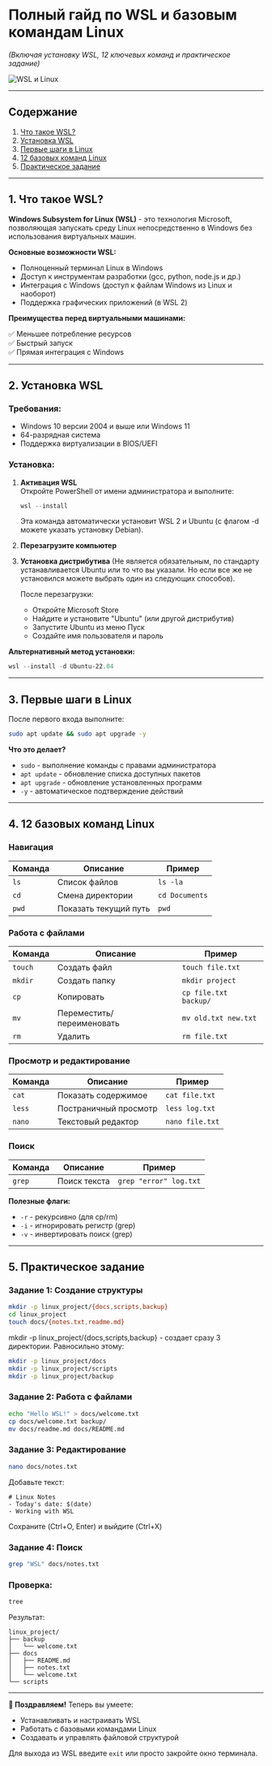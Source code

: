 # **Полный гайд по WSL и базовым командам Linux**  
*(Включая установку WSL, 12 ключевых команд и практическое задание)*  

![WSL и Linux](https://img.icons8.com/color/96/000000/linux.png)

---

## **Содержание**
1. [Что такое WSL?](#что-такое-wsl)
2. [Установка WSL](#установка-wsl)
3. [Первые шаги в Linux](#первые-шаги-в-linux)
4. [12 базовых команд Linux](#12-базовых-команд-linux)
5. [Практическое задание](#практическое-задание)

---

## **1. Что такое WSL?** <a name="что-такое-wsl"></a>

**Windows Subsystem for Linux (WSL)** - это технология Microsoft, позволяющая запускать среду Linux непосредственно в Windows без использования виртуальных машин. 

**Основные возможности WSL:**
- Полноценный терминал Linux в Windows
- Доступ к инструментам разработки (gcc, python, node.js и др.)
- Интеграция с Windows (доступ к файлам Windows из Linux и наоборот)
- Поддержка графических приложений (в WSL 2)

**Преимущества перед виртуальными машинами:** 

✅ Меньшее потребление ресурсов  
✅ Быстрый запуск  
✅ Прямая интеграция с Windows  

---

## **2. Установка WSL** <a name="установка-wsl"></a>

### **Требования:**
- Windows 10 версии 2004 и выше или Windows 11
- 64-разрядная система
- Поддержка виртуализации в BIOS/UEFI

### **Установка:**

1. **Активация WSL**  
   Откройте PowerShell от имени администратора и выполните:
   ```powershell
   wsl --install
   ```
   Эта команда автоматически установит WSL 2 и Ubuntu (с флагом -d можете указать установку Debian).

2. **Перезагрузите компьютер**

3. **Установка дистрибутива** (Не является обязательным, по стандарту устанавливается Ubuntu или то что вы указали. Но если все же не установился можете выбрать один из следующих способов).
   
   После перезагрузки:
   - Откройте Microsoft Store
   - Найдите и установите "Ubuntu" (или другой дистрибутив)
   - Запустите Ubuntu из меню Пуск
   - Создайте имя пользователя и пароль

**Альтернативный метод установки:**
```powershell
wsl --install -d Ubuntu-22.04
```

---

## **3. Первые шаги в Linux** <a name="первые-шаги-в-linux"></a>

После первого входа выполните:

```bash
sudo apt update && sudo apt upgrade -y
```

**Что это делает?**
- `sudo` - выполнение команды с правами администратора
- `apt update` - обновление списка доступных пакетов
- `apt upgrade` - обновление установленных программ
- `-y` - автоматическое подтверждение действий

---

## **4. 12 базовых команд Linux** <a name="12-базовых-команд-linux"></a>

### **Навигация**
| Команда | Описание | Пример |
|---------|----------|--------|
| `ls` | Список файлов | `ls -la` |
| `cd` | Смена директории | `cd Documents` |
| `pwd` | Показать текущий путь | `pwd` |

### **Работа с файлами**
| Команда | Описание | Пример |
|---------|----------|--------|
| `touch` | Создать файл | `touch file.txt` |
| `mkdir` | Создать папку | `mkdir project` |
| `cp` | Копировать | `cp file.txt backup/` |
| `mv` | Переместить/переименовать | `mv old.txt new.txt` |
| `rm` | Удалить | `rm file.txt` |

### **Просмотр и редактирование**
| Команда | Описание | Пример |
|---------|----------|--------|
| `cat` | Показать содержимое | `cat file.txt` |
| `less` | Постраничный просмотр | `less log.txt` |
| `nano` | Текстовый редактор | `nano file.txt` |

### **Поиск**
| Команда | Описание | Пример |
|---------|----------|--------|
| `grep` | Поиск текста | `grep "error" log.txt` |

**Полезные флаги:**
- `-r` - рекурсивно (для cp/rm)
- `-i` - игнорировать регистр (grep)
- `-v` - инвертировать поиск (grep)

---

## **5. Практическое задание** <a name="практическое-задание"></a>

### **Задание 1: Создание структуры**
```bash
mkdir -p linux_project/{docs,scripts,backup}
cd linux_project
touch docs/{notes.txt,readme.md}
```
mkdir -p linux_project/{docs,scripts,backup} - создает сразу 3 директории. Равносильно этому:
```bash
mkdir -p linux_project/docs
mkdir -p linux_project/scripts
mkdir -p linux_project/backup
```

### **Задание 2: Работа с файлами**
```bash
echo "Hello WSL!" > docs/welcome.txt
cp docs/welcome.txt backup/
mv docs/readme.md docs/README.md
```

### **Задание 3: Редактирование**
```bash
nano docs/notes.txt
```
Добавьте текст:
```
# Linux Notes
- Today's date: $(date)
- Working with WSL
```
Сохраните (Ctrl+O, Enter) и выйдите (Ctrl+X)

### **Задание 4: Поиск**
```bash
grep "WSL" docs/notes.txt
```

### **Проверка:**
```bash
tree
```
Результат:
```
linux_project/
├── backup
│   └── welcome.txt
├── docs
│   ├── README.md
│   ├── notes.txt
│   └── welcome.txt
└── scripts
```

---

**🎉 Поздравляем!** Теперь вы умеете:
- Устанавливать и настраивать WSL
- Работать с базовыми командами Linux
- Создавать и управлять файловой структурой

Для выхода из WSL введите `exit` или просто закройте окно терминала.
